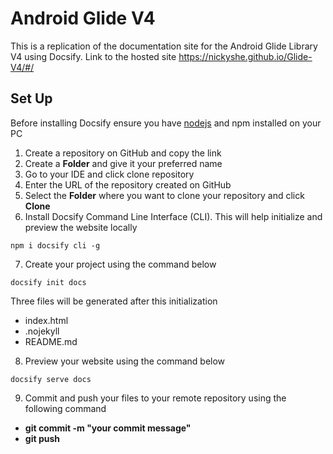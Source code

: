 # Android Glide V4
This is a replication of the documentation site for the Android Glide Library V4 using Docsify.
Link to the hosted site https://nickyshe.github.io/Glide-V4/#/

## Set Up
Before installing Docsify ensure you have [nodejs](https://nodejs.org/en/download) and npm installed on your PC
1. Create a repository on GitHub and copy the link
2. Create a **Folder** and give it your preferred name
3. Go to your IDE and click clone repository
4. Enter the URL of the repository created on GitHub
5. Select the **Folder** where you want to clone your repository and click **Clone**
6. Install Docsify Command Line Interface (CLI). This will help initialize and preview the website locally

```
npm i docsify cli -g
```
7. Create your project using the command below

```
docsify init docs

```
Three files will be generated after this initialization
- index.html
- .nojekyll
- README.md

8. Preview your website using the command below
```
docsify serve docs
```
9. Commit and push your files to your remote repository using the following command
- **git commit -m "your commit message"**
- **git push**
    
